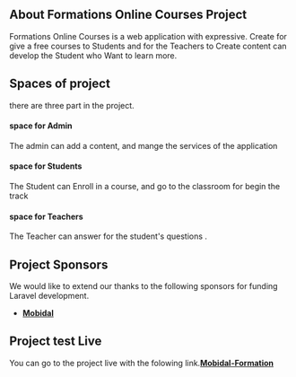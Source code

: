 
## About Formations Online Courses Project 

Formations Online Courses is a web application with expressive. Create for give a free courses to Students and for the Teachers to Create content can develop the Student who Want to learn more. 

## Spaces of project
there are three part in the project.

#### space for Admin 
The admin can add a content, and mange the services of the application

#### space for Students 
The Student can Enroll in a course, and go to the classroom for begin the track

#### space for Teachers
The Teacher can answer for the student's questions .




## Project Sponsors

We would like to extend our thanks to the following sponsors for funding Laravel development. 

- **[Mobidal](https://mobidal.com/)**

## Project test Live
You can go to the project live with the folowing link.**[Mobidal-Formation](http://mobidal-formations.herokuapp.com/)**




